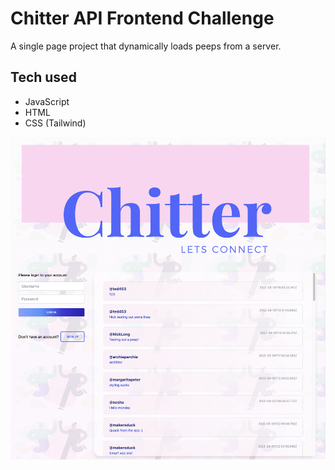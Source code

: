 # Chitter API Frontend Challenge

A single page project that dynamically loads peeps from a server.

## Tech used

- JavaScript
- HTML
- CSS (Tailwind)

<img src="img/chitterScreenshot.png" alt="Alt text" title="Optional title">
